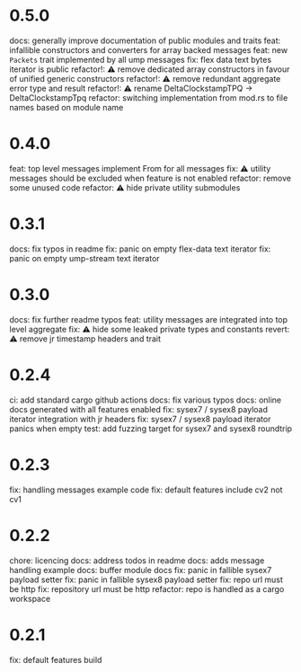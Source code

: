 # 0.5.0
docs: generally improve documentation of public modules and traits
feat: infallible constructors and converters for array backed messages
feat: new `Packets` trait implemented by all ump messages
fix: flex data text bytes iterator is public
refactor!: ⚠️  remove dedicated array constructors in favour of unified generic constructors
refactor!: ⚠️  remove redundant aggregate error type and result
refactor!: ⚠️  rename DeltaClockstampTPQ -> DeltaClockstampTpq
refactor: switching implementation from mod.rs to file names based on module name

# 0.4.0
feat: top level messages implement From for all messages
fix: ⚠️  utility messages should be excluded when feature is not enabled
refactor: remove some unused code
refactor: ⚠️  hide private utility submodules

# 0.3.1
docs: fix typos in readme
fix: panic on empty flex-data text iterator
fix: panic on empty ump-stream text iterator

# 0.3.0
docs: fix further readme typos
feat: utility messages are integrated into top level aggregate
fix: ⚠️  hide some leaked private types and constants
revert: ⚠️  remove jr timestamp headers and trait

# 0.2.4
ci: add standard cargo github actions
docs: fix various typos
docs: online docs generated with all features enabled
fix: sysex7 / sysex8 payload iterator integration with jr headers
fix: sysex7 / sysex8 payload iterator panics when empty
test: add fuzzing target for sysex7 and sysex8 roundtrip

# 0.2.3
fix: handling messages example code
fix: default features include cv2 not cv1

# 0.2.2
chore: licencing
docs: address todos in readme
docs: adds message handling example
docs: buffer module docs
fix: panic in fallible sysex7 payload setter
fix: panic in fallible sysex8 payload setter
fix: repo url must be http
fix: repository url must be http
refactor: repo is handled as a cargo workspace

# 0.2.1
fix: default features build
